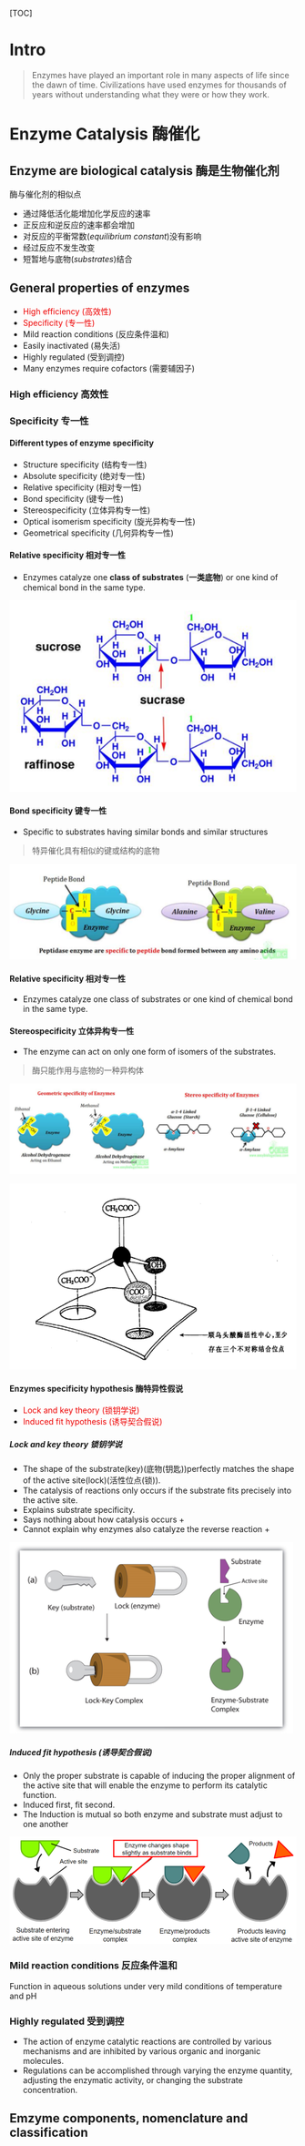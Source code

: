 [TOC]

# Intro

>   Enzymes have played an important role in many aspects of life since the dawn of time.
>   Civilizations have used enzymes for thousands of years without understanding what they were or how they work.

# Enzyme Catalysis 酶催化

## Enzyme are biological catalysis 酶是生物催化剂

酶与催化剂的相似点

+   通过降低活化能增加化学反应的速率
+   正反应和逆反应的速率都会增加
+   对反应的平衡常数($equilibrium\ constant$)没有影响
+   经过反应不发生改变
+   短暂地与底物($substrates$)结合

## General properties of enzymes

+   <font color=ee0000>High efficiency (高效性)</font>
+   <font color=ee0000>Specificity (专一性)</font>
+   Mild reaction conditions (反应条件温和)
+   Easily inactivated (易失活)
+   Highly regulated (受到调控)
+   Many enzymes require cofactors (需要辅因子)

### High efficiency 高效性

### Specificity 专一性

#### Different types of enzyme specificity

+   Structure specificity (结构专一性)
+   Absolute specificity (绝对专一性)
+   Relative specificity (相对专一性)
+   Bond specificity (键专一性)
+   Stereospecificity (立体异构专一性)
+   Optical isomerism specificity (旋光异构专一性)
+   Geometrical specificity (几何异构专一性)

#### Relative specificity 相对专一性

+   Enzymes catalyze one **class of substrates** (**一类底物**) or one kind of chemical bond in the same type.

![image-20210927084332488](image/image-20210927084332488.png)

#### Bond specificity 键专一性

+   Specific to substrates having similar bonds and similar structures 

>   特异催化具有相似的键或结构的底物

![image-20210927090011966](image/image-20210927090011966.png)

#### Relative specificity 相对专一性

+   Enzymes catalyze one class of substrates or one kind of chemical bond in the same type.

>   

#### Stereospecificity 立体异构专一性

+   The enzyme can act on only one form of isomers of the substrates.

>   酶只能作用与底物的一种异构体

![image-20210927085902443](image/image-20210927085902443.png)

![image-20210927090126708](image/image-20210927090126708.png)

#### Enzymes specificity hypothesis 酶特异性假说

+   <font color=ee0000>Lock and key theory (锁钥学说)</font>
+   <font color=ee0000>Induced fit hypothesis (诱导契合假说)</font>

##### Lock and key theory 锁钥学说

+   The shape of the substrate(key)(底物(钥匙))perfectly matches the
    shape of the active site(lock)(活性位点(锁)).
+   The catalysis of reactions only occurs if the substrate fits precisely
    into the active site.
+   Explains substrate specificity.
+   Says nothing about how catalysis occurs
    +   
+   Cannot explain why enzymes also catalyze the reverse reaction
    +   

![image-20210927090356299](image/image-20210927090356299.png)

##### Induced fit hypothesis (诱导契合假说)

+   Only the proper substrate is capable of inducing the proper alignment of the active site that will enable the enzyme to perform its catalytic function.
+   Induced first, fit second.
+   The Induction is mutual so both enzyme and substrate must adjust to one another

![image-20210927090614050](image/image-20210927090614050.png)

### Mild reaction conditions 反应条件温和

Function in aqueous solutions under very mild conditions of temperature and pH

### Highly regulated 受到调控

+   The action of enzyme catalytic reactions are controlled by various mechanisms and are inhibited by various organic and inorganic molecules.
+   Regulations can be accomplished through varying the enzyme quantity, adjusting the enzymatic activity, or changing the substrate concentration.

## Emzyme components, nomenclature and classification

